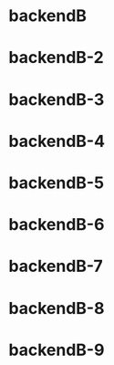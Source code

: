 # backendB
# backendB-2
# backendB-3
# backendB-4
# backendB-5
# backendB-6
# backendB-7
# backendB-8
# backendB-9
